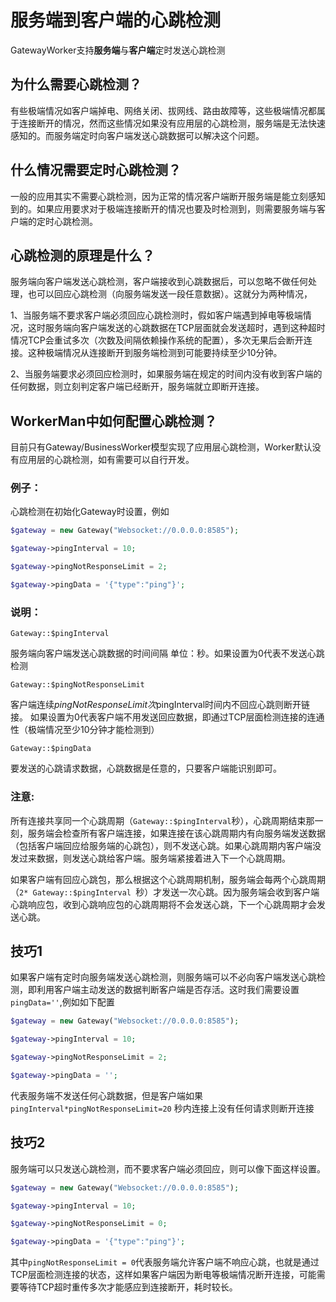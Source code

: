 # 服务端到客户端的心跳检测
GatewayWorker支持**服务端**与**客户端**定时发送心跳检测

## 为什么需要心跳检测？
有些极端情况如客户端掉电、网络关闭、拔网线、路由故障等，这些极端情况都属于连接断开的情况，然而这些情况如果没有应用层的心跳检测，服务端是无法快速感知的。而服务端定时向客户端发送心跳数据可以解决这个问题。

## 什么情况需要定时心跳检测？
一般的应用其实不需要心跳检测，因为正常的情况客户端断开服务端是能立刻感知到的。如果应用要求对于极端连接断开的情况也要及时检测到，则需要服务端与客户端的定时心跳检测。

## 心跳检测的原理是什么？
服务端向客户端发送心跳检测，客户端接收到心跳数据后，可以忽略不做任何处理，也可以回应心跳检测（向服务端发送一段任意数据）。这就分为两种情况，

1、当服务端不要求客户端必须回应心跳检测时，假如客户端遇到掉电等极端情况，这时服务端向客户端发送的心跳数据在TCP层面就会发送超时，遇到这种超时情况TCP会重试多次（次数及间隔依赖操作系统的配置），多次无果后会断开连接。这种极端情况从连接断开到服务端检测到可能要持续至少10分钟。

2、当服务端要求必须回应检测时，如果服务端在规定的时间内没有收到客户端的任何数据，则立刻判定客户端已经断开，服务端就立即断开连接。

## WorkerMan中如何配置心跳检测？
目前只有Gateway/BusinessWorker模型实现了应用层心跳检测，Worker默认没有应用层的心跳检测，如有需要可以自行开发。

### 例子：
心跳检测在初始化Gateway时设置，例如
```php
$gateway = new Gateway("Websocket://0.0.0.0:8585");

$gateway->pingInterval = 10;

$gateway->pingNotResponseLimit = 2;

$gateway->pingData = '{"type":"ping"}';
```

### 说明：

``` Gateway::$pingInterval ```

服务端向客户端发送心跳数据的时间间隔 单位：秒。如果设置为0代表不发送心跳检测


``` Gateway::$pingNotResponseLimit ```

客户端连续$pingNotResponseLimit次$pingInterval时间内不回应心跳则断开链接。
如果设置为0代表客户端不用发送回应数据，即通过TCP层面检测连接的连通性（极端情况至少10分钟才能检测到）

``` Gateway::$pingData ```

要发送的心跳请求数据，心跳数据是任意的，只要客户端能识别即可。

### 注意:
所有连接共享同一个心跳周期（``` Gateway::$pingInterval ```秒），心跳周期结束那一刻，服务端会检查所有客户端连接，如果连接在该心跳周期内有向服务端发送数据（包括客户端回应给服务端的心跳包），则不发送心跳。如果心跳周期内客户端没发过来数据，则发送心跳给客户端。服务端紧接着进入下一个心跳周期。

如果客户端有回应心跳包，那么根据这个心跳周期机制，服务端会每两个心跳周期（```2* Gateway::$pingInterval ```秒）才发送一次心跳。因为服务端会收到客户端心跳响应包，收到心跳响应包的心跳周期将不会发送心跳，下一个心跳周期才会发送心跳。


## 技巧1

如果客户端有定时向服务端发送心跳检测，则服务端可以不必向客户端发送心跳检测，即利用客户端主动发送的数据判断客户端是否存活。这时我们需要设置```pingData=''```,例如如下配置
```php
$gateway = new Gateway("Websocket://0.0.0.0:8585");

$gateway->pingInterval = 10;

$gateway->pingNotResponseLimit = 2;

$gateway->pingData = '';
```
代表服务端不发送任何心跳数据，但是客户端如果 ```pingInterval*pingNotResponseLimit=20``` 秒内连接上没有任何请求则断开连接

## 技巧2
服务端可以只发送心跳检测，而不要求客户端必须回应，则可以像下面这样设置。
```php
$gateway = new Gateway("Websocket://0.0.0.0:8585");

$gateway->pingInterval = 10;

$gateway->pingNotResponseLimit = 0;

$gateway->pingData = '{"type":"ping"}';
```

其中```pingNotResponseLimit = 0```代表服务端允许客户端不响应心跳，也就是通过TCP层面检测连接的状态，这样如果客户端因为断电等极端情况断开连接，可能需要等待TCP超时重传多次才能感应到连接断开，耗时较长。
